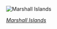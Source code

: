 
![Marshall Islands](https://www.gstatic.com/prettyearth/assets/full/6153.jpg)

*[Marshall Islands](https://www.google.com/maps/@11.507034,165.395087,17z/data=!3m1!1e3)*

